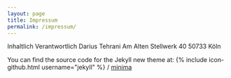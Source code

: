 ```yaml
---
layout: page
title: Impressum
permalink: /impressum/
---
```


Inhaltlich Verantwortlich
Darius Tehrani
Am Alten Stellwerk 40
50733 Köln

You can find the source code for the Jekyll new theme at:
{% include icon-github.html username="jekyll" %} /
[minima](https://github.com/jekyll/minima)

